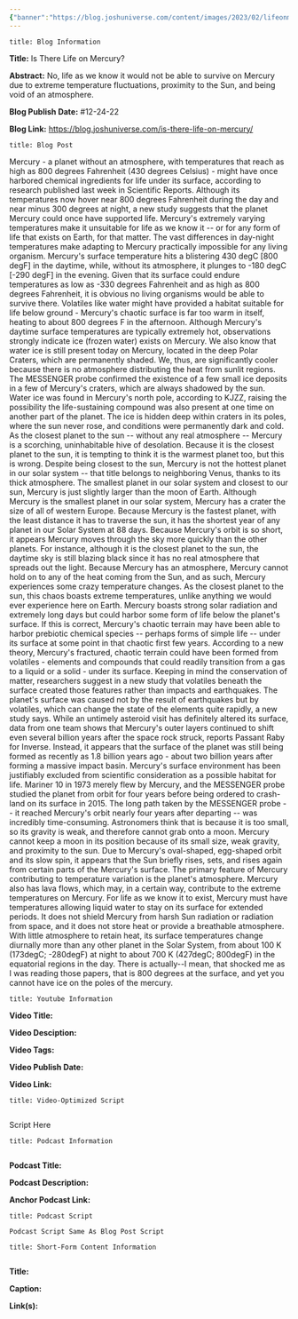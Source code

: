 ```yaml
---
{"banner":"https://blog.joshuniverse.com/content/images/2023/02/lifeonmercury-2--1-.webp","banner_x":0.5,"dg-publish":true,"permalink":"/blog/is-there-life-on-mercury/","dgPassFrontmatter":true,"noteIcon":"","created":"","updated":""}
---
```


```ad-info
title: Blog Information
```

**Title:** Is There Life on Mercury?

**Abstract:** No, life as we know it would not be able to survive on Mercury due to extreme temperature fluctuations, proximity to the Sun, and being void of an atmosphere.

**Blog Publish Date:** #12-24-22

**Blog Link:** https://blog.joshuniverse.com/is-there-life-on-mercury/

```ad-abstract
title: Blog Post
```

Mercury - a planet without an atmosphere, with temperatures that reach as high as 800 degrees Fahrenheit (430 degrees Celsius) - might have once harbored chemical ingredients for life under its surface, according to research published last week in Scientific Reports. Although its temperatures now hover near 800 degrees Fahrenheit during the day and near minus 300 degrees at night, a new study suggests that the planet Mercury could once have supported life. Mercury's extremely varying temperatures make it unsuitable for life as we know it -- or for any form of life that exists on Earth, for that matter.
The vast differences in day-night temperatures make adapting to Mercury practically impossible for any living organism. Mercury's surface temperature hits a blistering 430 degC [800 degF] in the daytime, while, without its atmosphere, it plunges to -180 degC [-290 degF] in the evening. Given that its surface could endure temperatures as low as -330 degrees Fahrenheit and as high as 800 degrees Fahrenheit, it is obvious no living organisms would be able to survive there.
Volatiles like water might have provided a habitat suitable for life below ground - Mercury's chaotic surface is far too warm in itself, heating to about 800 degrees F in the afternoon. Although Mercury's daytime surface temperatures are typically extremely hot, observations strongly indicate ice (frozen water) exists on Mercury. We also know that water ice is still present today on Mercury, located in the deep Polar Craters, which are permanently shaded. We, thus, are significantly cooler because there is no atmosphere distributing the heat from sunlit regions.
The MESSENGER probe confirmed the existence of a few small ice deposits in a few of Mercury's craters, which are always shadowed by the sun. Water ice was found in Mercury's north pole, according to KJZZ, raising the possibility the life-sustaining compound was also present at one time on another part of the planet.
The ice is hidden deep within craters in its poles, where the sun never rose, and conditions were permanently dark and cold. As the closest planet to the sun -- without any real atmosphere -- Mercury is a scorching, uninhabitable hive of desolation. Because it is the closest planet to the sun, it is tempting to think it is the warmest planet too, but this is wrong.
Despite being closest to the sun, Mercury is not the hottest planet in our solar system -- that title belongs to neighboring Venus, thanks to its thick atmosphere. The smallest planet in our solar system and closest to our sun, Mercury is just slightly larger than the moon of Earth.
Although Mercury is the smallest planet in our solar system, Mercury has a crater the size of all of western Europe. Because Mercury is the fastest planet, with the least distance it has to traverse the sun, it has the shortest year of any planet in our Solar System at 88 days. Because Mercury's orbit is so short, it appears Mercury moves through the sky more quickly than the other planets.
For instance, although it is the closest planet to the sun, the daytime sky is still blazing black since it has no real atmosphere that spreads out the light. Because Mercury has an atmosphere, Mercury cannot hold on to any of the heat coming from the Sun, and as such, Mercury experiences some crazy temperature changes. As the closest planet to the sun, this chaos boasts extreme temperatures, unlike anything we would ever experience here on Earth.
Mercury boasts strong solar radiation and extremely long days but could harbor some form of life below the planet's surface. If this is correct, Mercury's chaotic terrain may have been able to harbor prebiotic chemical species -- perhaps forms of simple life -- under its surface at some point in that chaotic first few years. According to a new theory, Mercury's fractured, chaotic terrain could have been formed from volatiles - elements and compounds that could readily transition from a gas to a liquid or a solid - under its surface.
Keeping in mind the conservation of matter, researchers suggest in a new study that volatiles beneath the surface created those features rather than impacts and earthquakes. The planet's surface was caused not by the result of earthquakes but by volatiles, which can change the state of the elements quite rapidly, a new study says.
While an untimely asteroid visit has definitely altered its surface, data from one team shows that Mercury's outer layers continued to shift even several billion years after the space rock struck, reports Passant Raby for Inverse. Instead, it appears that the surface of the planet was still being formed as recently as 1.8 billion years ago - about two billion years after forming a massive impact basin. Mercury's surface environment has been justifiably excluded from scientific consideration as a possible habitat for life.
Mariner 10 in 1973 merely flew by Mercury, and the MESSENGER probe studied the planet from orbit for four years before being ordered to crash-land on its surface in 2015. The long path taken by the MESSENGER probe -- it reached Mercury's orbit nearly four years after departing -- was incredibly time-consuming.
Astronomers think that is because it is too small, so its gravity is weak, and therefore cannot grab onto a moon. Mercury cannot keep a moon in its position because of its small size, weak gravity, and proximity to the sun. Due to Mercury's oval-shaped, egg-shaped orbit and its slow spin, it appears that the Sun briefly rises, sets, and rises again from certain parts of the Mercury's surface.
The primary feature of Mercury contributing to temperature variation is the planet's atmosphere. Mercury also has lava flows, which may, in a certain way, contribute to the extreme temperatures on Mercury. For life as we know it to exist, Mercury must have temperatures allowing liquid water to stay on its surface for extended periods.
It does not shield Mercury from harsh Sun radiation or radiation from space, and it does not store heat or provide a breathable atmosphere. With little atmosphere to retain heat, its surface temperatures change diurnally more than any other planet in the Solar System, from about 100 K (173degC; -280degF) at night to about 700 K (427degC; 800degF) in the equatorial regions in the day. There is actually--I mean, that shocked me as I was reading those papers, that is 800 degrees at the surface, and yet you cannot have ice on the poles of the mercury.

```ad-info
title: Youtube Information
```

**Video Title:**

**Video Desciption:**

**Video Tags:**

**Video Publish Date:**

**Video Link:**

```ad-abstract
title: Video-Optimized Script


```

Script Here

```ad-info
title: Podcast Information


```

**Podcast Title:**

**Podcast Description:**

**Anchor Podcast Link:**

```ad-info
title: Podcast Script

Podcast Script Same As Blog Post Script

```


```ad-info
title: Short-Form Content Information


```

**Title:**

**Caption:**

**Link(s):**

